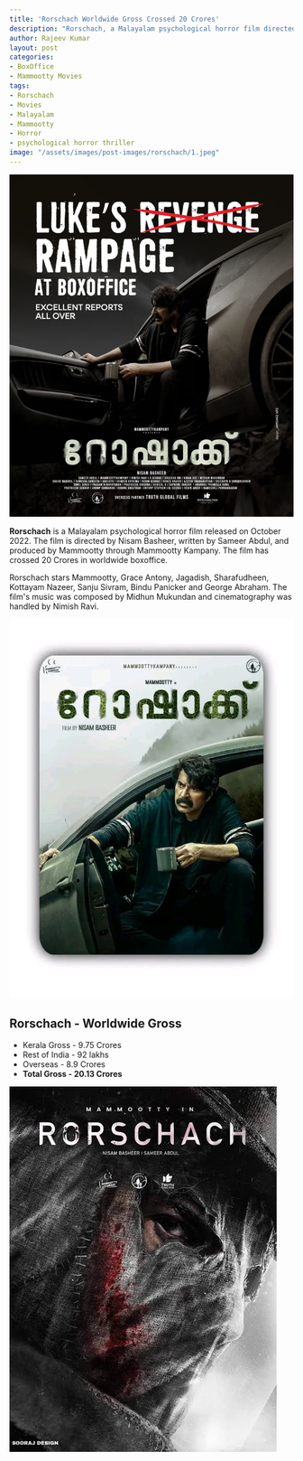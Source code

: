```yaml
---
title: 'Rorschach Worldwide Gross Crossed 20 Crores'
description: "Rorschach, a Malayalam psychological horror film directed by Nisam Basheer has crossed 20 Crores in worldwide boxoffice."
author: Rajeev Kumar
layout: post
categories:
- BoxOffice
- Mammootty Movies
tags:
- Rorschach
- Movies
- Malayalam
- Mammootty
- Horror
- psychological horror thriller
image: "/assets/images/post-images/rorschach/1.jpeg"
---
```


![Rorschach featured image](/assets/images/post-images/rorschach/3.jpeg)

**Rorschach** is a Malayalam psychological horror film released on October 2022. The film is directed by Nisam Basheer, written by Sameer Abdul, and produced by Mammootty through Mammootty Kampany. The film has crossed 20 Crores in worldwide boxoffice.

Rorschach stars Mammootty, Grace Antony, Jagadish, Sharafudheen, Kottayam Nazeer, Sanju Sivram, Bindu Panicker and George Abraham. The film's music was composed by Midhun Mukundan and cinematography was handled by Nimish Ravi.

![Rorschach featured image](/assets/images/post-images/rorschach/2.jpeg)

## Rorschach - Worldwide Gross

- Kerala Gross - 9.75 Crores
- Rest of India - 92 lakhs
- Overseas -  8.9 Crores
- **Total Gross - 20.13 Crores**

![Rorschach featured image](/assets/images/post-images/rorschach/1.jpeg)
